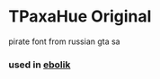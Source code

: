 # TPaxaHue Original
pirate font from russian gta sa
### used in [ebolik](https://github.com/bit0r1n/ebolik)
